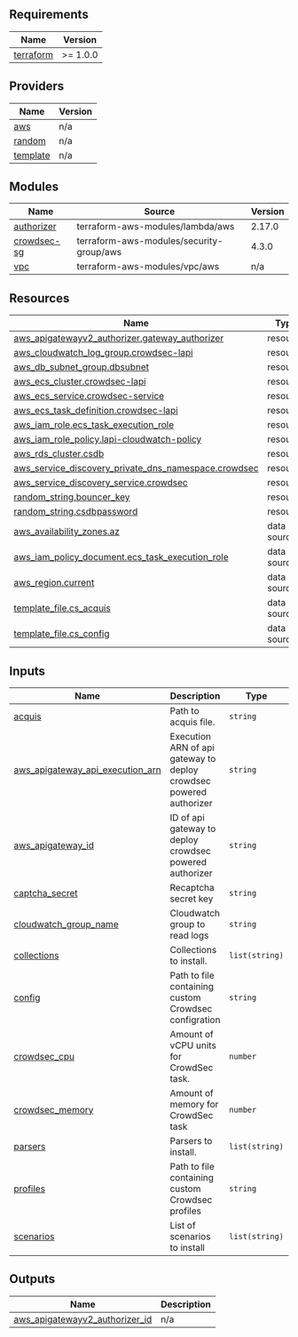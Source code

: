 ## Requirements

| Name | Version |
|------|---------|
| <a name="requirement_terraform"></a> [terraform](#requirement\_terraform) | >= 1.0.0 |

## Providers

| Name | Version |
|------|---------|
| <a name="provider_aws"></a> [aws](#provider\_aws) | n/a |
| <a name="provider_random"></a> [random](#provider\_random) | n/a |
| <a name="provider_template"></a> [template](#provider\_template) | n/a |

## Modules

| Name | Source | Version |
|------|--------|---------|
| <a name="module_authorizer"></a> [authorizer](#module\_authorizer) | terraform-aws-modules/lambda/aws | 2.17.0 |
| <a name="module_crowdsec-sg"></a> [crowdsec-sg](#module\_crowdsec-sg) | terraform-aws-modules/security-group/aws | 4.3.0 |
| <a name="module_vpc"></a> [vpc](#module\_vpc) | terraform-aws-modules/vpc/aws | n/a |

## Resources

| Name | Type |
|------|------|
| [aws_apigatewayv2_authorizer.gateway_authorizer](https://registry.terraform.io/providers/hashicorp/aws/latest/docs/resources/apigatewayv2_authorizer) | resource |
| [aws_cloudwatch_log_group.crowdsec-lapi](https://registry.terraform.io/providers/hashicorp/aws/latest/docs/resources/cloudwatch_log_group) | resource |
| [aws_db_subnet_group.dbsubnet](https://registry.terraform.io/providers/hashicorp/aws/latest/docs/resources/db_subnet_group) | resource |
| [aws_ecs_cluster.crowdsec-lapi](https://registry.terraform.io/providers/hashicorp/aws/latest/docs/resources/ecs_cluster) | resource |
| [aws_ecs_service.crowdsec-service](https://registry.terraform.io/providers/hashicorp/aws/latest/docs/resources/ecs_service) | resource |
| [aws_ecs_task_definition.crowdsec-lapi](https://registry.terraform.io/providers/hashicorp/aws/latest/docs/resources/ecs_task_definition) | resource |
| [aws_iam_role.ecs_task_execution_role](https://registry.terraform.io/providers/hashicorp/aws/latest/docs/resources/iam_role) | resource |
| [aws_iam_role_policy.lapi-cloudwatch-policy](https://registry.terraform.io/providers/hashicorp/aws/latest/docs/resources/iam_role_policy) | resource |
| [aws_rds_cluster.csdb](https://registry.terraform.io/providers/hashicorp/aws/latest/docs/resources/rds_cluster) | resource |
| [aws_service_discovery_private_dns_namespace.crowdsec](https://registry.terraform.io/providers/hashicorp/aws/latest/docs/resources/service_discovery_private_dns_namespace) | resource |
| [aws_service_discovery_service.crowdsec](https://registry.terraform.io/providers/hashicorp/aws/latest/docs/resources/service_discovery_service) | resource |
| [random_string.bouncer_key](https://registry.terraform.io/providers/hashicorp/random/latest/docs/resources/string) | resource |
| [random_string.csdbpassword](https://registry.terraform.io/providers/hashicorp/random/latest/docs/resources/string) | resource |
| [aws_availability_zones.az](https://registry.terraform.io/providers/hashicorp/aws/latest/docs/data-sources/availability_zones) | data source |
| [aws_iam_policy_document.ecs_task_execution_role](https://registry.terraform.io/providers/hashicorp/aws/latest/docs/data-sources/iam_policy_document) | data source |
| [aws_region.current](https://registry.terraform.io/providers/hashicorp/aws/latest/docs/data-sources/region) | data source |
| [template_file.cs_acquis](https://registry.terraform.io/providers/hashicorp/template/latest/docs/data-sources/file) | data source |
| [template_file.cs_config](https://registry.terraform.io/providers/hashicorp/template/latest/docs/data-sources/file) | data source |

## Inputs

| Name | Description | Type | Default | Required |
|------|-------------|------|---------|:--------:|
| <a name="input_acquis"></a> [acquis](#input\_acquis) | Path to acquis file. | `string` | `""` | no |
| <a name="input_aws_apigateway_api_execution_arn"></a> [aws\_apigateway\_api\_execution\_arn](#input\_aws\_apigateway\_api\_execution\_arn) | Execution ARN of api gateway to deploy crowdsec powered authorizer | `string` | `""` | no |
| <a name="input_aws_apigateway_id"></a> [aws\_apigateway\_id](#input\_aws\_apigateway\_id) | ID of api gateway to deploy crowdsec powered authorizer | `string` | `""` | no |
| <a name="input_captcha_secret"></a> [captcha\_secret](#input\_captcha\_secret) | Recaptcha secret key | `string` | n/a | yes |
| <a name="input_cloudwatch_group_name"></a> [cloudwatch\_group\_name](#input\_cloudwatch\_group\_name) | Cloudwatch group to read logs | `string` | n/a | yes |
| <a name="input_collections"></a> [collections](#input\_collections) | Collections to install. | `list(string)` | `[]` | no |
| <a name="input_config"></a> [config](#input\_config) | Path to file containing custom Crowdsec configration | `string` | `""` | no |
| <a name="input_crowdsec_cpu"></a> [crowdsec\_cpu](#input\_crowdsec\_cpu) | Amount of vCPU units for CrowdSec task. | `number` | `256` | no |
| <a name="input_crowdsec_memory"></a> [crowdsec\_memory](#input\_crowdsec\_memory) | Amount of memory for CrowdSec task | `number` | `512` | no |
| <a name="input_parsers"></a> [parsers](#input\_parsers) | Parsers to install. | `list(string)` | `[]` | no |
| <a name="input_profiles"></a> [profiles](#input\_profiles) | Path to file containing custom Crowdsec profiles | `string` | `""` | no |
| <a name="input_scenarios"></a> [scenarios](#input\_scenarios) | List of scenarios to install | `list(string)` | `[]` | no |

## Outputs

| Name | Description |
|------|-------------|
| <a name="output_aws_apigatewayv2_authorizer_id"></a> [aws\_apigatewayv2\_authorizer\_id](#output\_aws\_apigatewayv2\_authorizer\_id) | n/a |

